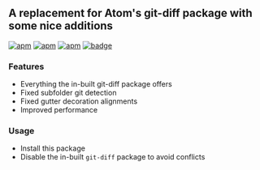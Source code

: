 ## A replacement for Atom's git-diff package with some nice additions

[![apm](https://img.shields.io/apm/v/atom-git-diff-plus.svg?style=flat-square)](https://atom.io/packages/atom-git-diff-plus)
[![apm](https://img.shields.io/apm/dm/atom-git-diff-plus.svg?style=flat-square)](https://atom.io/packages/atom-git-diff-plus)
[![apm](https://img.shields.io/apm/l/atom-git-diff-plus.svg?style=flat-square)](https://github.com/utkarshgupta137/atom-git-diff-plus/blob/master/LICENSE)
[![badge](https://img.shields.io/badge/code_style-prettier-ff69b4.svg?style=flat-square)](https://github.com/prettier/prettier)

### Features

- Everything the in-built git-diff package offers
- Fixed subfolder git detection
- Fixed gutter decoration alignments
- Improved performance

### Usage

- Install this package
- Disable the in-built `git-diff` package to avoid conflicts
